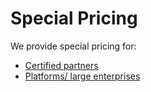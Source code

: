 # Special Pricing

We provide special pricing for:

* [Certified partners](partner/apply.md)
* [Platforms/ large enterprises](mailto:sales@archilogic.com)
